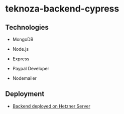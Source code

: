 # teknoza-backend-cypress

## Technologies

- MongoDB

- Node.js

- Express

- Paypal Developer

- Nodemailer

## Deployment

- [Backend deployed on Hetzner Server](https://teknoza-cypress.bscebeci.de/api/products)

